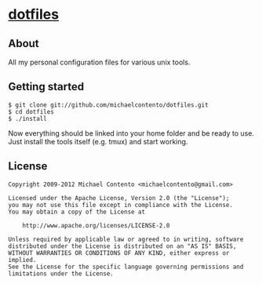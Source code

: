 # [dotfiles][]

## About

All my personal configuration files for various unix tools.

## Getting started

    $ git clone git://github.com/michaelcontento/dotfiles.git
    $ cd dotfiles
    $ ./install

Now everything should be linked into your home folder and be ready to use. Just
install the tools itself (e.g. tmux) and start working.

## License

    Copyright 2009-2012 Michael Contento <michaelcontento@gmail.com>

    Licensed under the Apache License, Version 2.0 (the "License");
    you may not use this file except in compliance with the License.
    You may obtain a copy of the License at

        http://www.apache.org/licenses/LICENSE-2.0

    Unless required by applicable law or agreed to in writing, software
    distributed under the License is distributed on an "AS IS" BASIS,
    WITHOUT WARRANTIES OR CONDITIONS OF ANY KIND, either express or implied.
    See the License for the specific language governing permissions and
    limitations under the License.

  [Vim]: http://www.vim.org
  [Vundle]: https://github.com/gmarik/vundle
  [dotfiles]: https://github.com/michaelcontento/dotfiles
